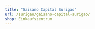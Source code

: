 ```yaml
---
title: "Gaisano Capital Surigao"
url: /surigao/gaisano-capital-surigao/
shop: Einkaufszentrum
---
```

